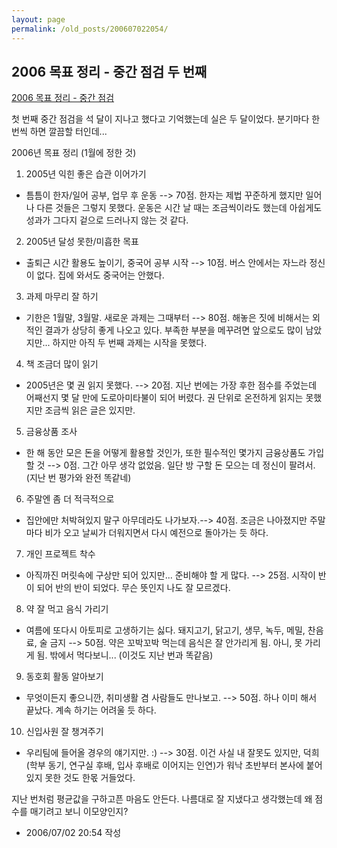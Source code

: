 ```yaml
---
layout: page
permalink: /old_posts/200607022054/
---
```


## 2006 목표 정리 - 중간 점검 두 번째

<a href="1532689.html" title="">2006 목표 정리 - 중간 점검</a> 

첫 번째 중간 점검을 석 달이 지나고 했다고 기억했는데 실은 두 달이었다. 분기마다 한 번씩 하면 깔끔할 터인데...

2006년 목표 정리 (1월에 정한 것)

1. 2005년 익힌 좋은 습관 이어가기
- 틈틈이 한자/일어 공부, 업무 후 운동
--> 70점. 한자는 제법 꾸준하게 했지만 일어나 다른 것들은 그렇지 못했다. 운동은 시간 날 때는 조금씩이라도 했는데 아쉽게도 성과가 그다지 겉으로 드러나지 않는 것 같다.
2. 2005년 달성 못한/미흡한 목표
- 출퇴근 시간 활용도 높이기, 중국어 공부 시작
--> 10점. 버스 안에서는 자느라 정신이 없다. 집에 와서도 중국어는 안했다.

3. 과제 마무리 잘 하기
- 기한은 1월말, 3월말. 새로운 과제는 그때부터
--> 80점. 해놓은 짓에 비해서는 외적인 결과가 상당히 좋게 나오고 있다. 부족한 부분을 메꾸려면 앞으로도 많이 남았지만... 하지만 아직 두 번째 과제는 시작을 못했다.

4. 책 조금더 많이 읽기
- 2005년은 몇 권 읽지 못했다.
--> 20점. 지난 번에는 가장 후한 점수를 주었는데 어째선지 몇 달 만에 도로아미타불이 되어 버렸다. 권 단위로 온전하게 읽지는 못했지만 조금씩 읽은 글은 있지만.

5. 금융상품 조사
- 한 해 동안 모은 돈을 어떻게 활용할 것인가, 또한 필수적인 몇가지 금융상품도 가입할 것
--> 0점. 그간 아무 생각 없었음. 일단 방 구할 돈 모으는 데 정신이 팔려서. (지난 번 평가와 완전 똑같네)

6. 주말엔 좀 더 적극적으로
- 집안에만 처박혀있지 말구 아무데라도 나가보자.--> 40점. 조금은 나아졌지만 주말마다 비가 오고 날씨가 더워지면서 다시 예전으로 돌아가는 듯 하다.

7. 개인 프로젝트 착수
- 아직까진 머릿속에 구상만 되어 있지만... 준비해야 할 게 많다.
--> 25점. 시작이 반이 되어 반의 반이 되었다. 무슨 뜻인지 나도 잘 모르겠다.

8. 약 잘 먹고 음식 가리기
- 여름에 또다시 아토피로 고생하기는 싫다. 돼지고기, 닭고기, 생무, 녹두, 메밀, 찬음료, 술 금지
--> 50점. 약은 꼬박꼬박 먹는데 음식은 잘 안가리게 됨. 아니, 못 가리게 됨. 밖에서 먹다보니... (이것도 지난 번과 똑같음)

9. 동호회 활동 알아보기
- 무엇이든지 좋으니깐, 취미생활 겸 사람들도 만나보고.
--> 50점. 하나 이미 해서 끝났다. 계속 하기는 어려울 듯 하다.

10. 신입사원 잘 챙겨주기
- 우리팀에 들어올 경우의 얘기지만. :)
--> 30점. 이건 사실 내 잘못도 있지만, 덕희(학부 동기, 연구실 후배, 입사 후배로 이어지는 인연)가 워낙 초반부터 본사에 붙어있지 못한 것도 한몫 거들었다.


지난 번처럼 평균값을 구하고픈 마음도 안든다. 나름대로 잘 지냈다고 생각했는데 왜 점수를 매기려고 보니 이모양인지?





- 2006/07/02 20:54 작성